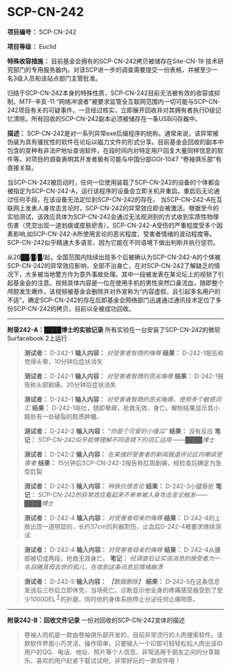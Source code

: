 # SCP-CN-242

**项目编号：** SCP-CN-242

**项目等级：** Euclid

**特殊收容措施：** 目前基金会拥有的SCP-CN-242拷贝被储存在Site-CN-19 技术研究部门的专用服务器内。对该SCP进一步的调查需要提交一份表格，并被至少一名3级人员和该站点部门主管批准。

归结于SCP-CN-242本身的特殊性质，SCP-CN-242目前无法被有效的收容或抑制。MTF-辛亥-11 “网络冲浪者”被要求监管全互联网范围内一切可能与SCP-CN-242项目有关的可疑事件。一旦经过核实，立即展开回收并对其拥有者执行D级记忆清除。所有回收的SCP-CN-242副本必须被储存在一条USB闪存器中。

**描述：** SCP-CN-242是对一系列异常exe后缀程序的统称。通常来说，该异常被伪装为具有骚扰性的软件在论坛以磁力文件的形式分享。目前基金会回收的副本中包含的变种有非法IP地址查询软件，在段时间内对特定用户回复大量同样信息的软件等。对项目的调查表明其开发者极有可能与中国分部GOI-1047 “卷袖俱乐部”有直接关联。


当SCP-CN-242被启动时，任何一位使用装载了SCP-CN-242的设备的个体都会被指定为SCP-CN-242-A，运行该程序的设备会立即关机并重启。重启后无论通过任何手段，在该设备无法定位到SCP-CN-242的存在。
当SCP-CN-242-A在互联网上发表人身攻击言论时，SCP-CN-242的异常效应即会被激活。根据至今的实验测试，该效应具体为SCP-CN-242会通过无法观测到的方式收到实质性物理伤害（凭空出现一道划痕或皮肤瘀青）。SCP-CN-242-A受伤的严重程度受多个因素影响,如SCP-CN-242-A所使用言论的恶劣程度，受害者情绪的波动程度等。SCP-CN-242似乎精通大多语言，因为它能在不同语境下做出判断并执行惩罚。

从20██/█/█/起，全国范围内陆续出现多个后被确认为SCP-CN-242-A的个体被SCP-CN-242的异常效应影响，全部不治身亡，在对SCP-CN-242了解缺乏的情况下，大多被当地警方作为意外事故处理。其中一段被发表在某论坛上的视频了引起基金会的注意。视频具体内容是一位在使用手机的男性突然口鼻流血，随即整个颅腔发生爆炸，该视频被基金会删除并对外宣称为“内容虚假，且引起多名用户的不适”。确定SCP-CN-242的存在后即基金会网络部门迅速通过通讯技术定位了多份SCP-CN-242的拷贝，目前以全被成功回收。


---

**附录242-A：████博士的实验记录** 
所有实验在一台安装了SCP-CN-242的微软Surfacebook 2上运行


> **测试者：**  D-242-1
**输入内容：**  *对受害者智商的侮辱* 
**结果：**  D-242-1报告称觉得头晕，10分钟后症状消失
> 


> **测试者：**  D-242-1
**输入内容：**  *对受害者智商的恶劣侮辱* 
**结果：**  D-242-1报告称头部剧痛，20分钟后症状消失
> 


> **测试者：**  D-242-1
**输入内容：**  *对受害者智商的恶劣侮辱，使用多个敏感词汇* 
**结果：**  D-242-1呕吐，随即晕厥，抢救无效，身亡。解刨结果显示其小脑处有一处破裂的胶质肿瘤。
> 


> **测试者：**  D-242-2
**输入内容：**  *"你是个可爱的小傻瓜"* 
**结果：**  没有反应
**笔记：** *SCP-CN-242似乎能够理解不同语境下的词汇运用 ——████博士* 
> 


> **测试者：** D-242-2
**输入内容：**  *在某强奸受害者的新闻报道评论区内嘲讽受害者* 
**结果：**  15分钟后SCP-CN-242-2报告称肛周剧痛，经检查后确定为急型肛裂
> 


> **测试者：**  D-242-3
**输入内容：**  *种族仇恨言论* 
**结果：**  D-242-3小腿骨折
**笔记：**  *SCP-CN-242的异常效应看起来不单单被人身攻击言论触发——████博士* 
> 


> **测试者：** D-242-4
**输入内容：**  *对受害者母亲的侮辱* 
**结果：**  D-242-4的上肢出现一道明显的，长约37cm的利器割伤，止血后D-242-4被要求继续测试
> 


> **测试者：** D-242-4
**输入内容：**  *对受害者母亲的侮辱* 
**结果：**  D-242-4从腰部被切成两段，抢救无效身亡。
**笔记：** *经调查后证实该消息的接受者为一名目睹其母去世的孤儿，在收到这条讯息后情绪崩溃* 
> 


> **测试者：** D-242-5
**输入内容：**  *【数据删除】* 
**结果：** D-242-5在这条信息发送后三秒后立即休克，当场死亡。诊断显示他全身的疼痛感受器受到了至少1000DEL<sup class='footnoteref'>
 <a shape='rect' class='footnoteref' id='footnoteref-1' href='javascript:;' onclick='WIKIDOT.page.utils.scrollToReference(&apos;footnote-1&apos;)'>1</a>
</sup>的折磨，同时他的身体系统停止分泌任何止痛物质。
> 


---

**附录242-B：回收文件记录** 
一份对回收的SCP-CN-242变体的描述


> 卷袖人肉机是一款由卷袖俱乐部开发的，目前非常流行的人肉搜索软件。该款软件界面小巧灵活、操作简单，只要输入一个ID即可轻轻松松人肉出该ID用户的QQ、电话、地址、照片等个人信息，非常适用于朋友之间的分享娱乐。喜欢的用户赶紧下载试试吧，非常好玩的一款软件哦！
> 




